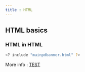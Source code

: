 ```yaml
---
title : HTML
---
```


## HTML basics

### HTML in HTML

``` bash
<? include "mainpdbanner.html" ?>
```
More info : [TEST](https://github.com/)
